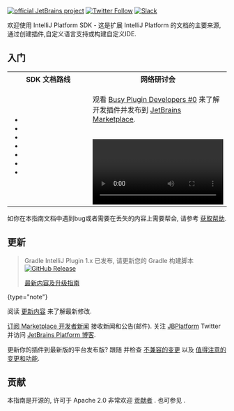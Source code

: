 [//]: # (title: IntelliJ Platform SDK)

<!-- Copyright 2000-2022 JetBrains s.r.o. and other contributors. Use of this source code is governed by the Apache 2.0 license that can be found in the LICENSE file. -->

[![official JetBrains project](https://jb.gg/badges/official-flat-square.svg)](https://confluence.jetbrains.com/display/ALL/JetBrains+on+GitHub) [![Twitter Follow](https://img.shields.io/twitter/follow/JBPlatform?style=flat-square&logo=twitter)](https://twitter.com/JBPlatform/) [![Slack](https://img.shields.io/badge/Slack-%23intellij--platform-blue?style=flat-square&logo=slack)](https://plugins.jetbrains.com/slack)

欢迎使用 IntelliJ Platform SDK -
这是扩展 IntelliJ Platform 的文档的主要来源,通过创建插件,自定义语言支持或构建自定义IDE.

## 入门

<table>
<tr>
<th>
SDK 文档路线
</th>
<th>
网络研讨会
</th>
</tr>
<tr>
<td>

* [](intellij_platform.md)
* [](about.md)
* [](plugin_alternatives.md)
* [](getting_started.md)
* [](explore_api.md)
* [](useful_links.md)
* [](learning_resources.md)

</td>

<td width="50%">

观看 [Busy Plugin Developers #0](https://www.youtube.com/watch?v=-6D5-xEaYig) 来了解开发插件并发布到 [JetBrains Marketplace](https://plugins.jetbrains.com).
<br/>
<br/>

<video href="-6D5-xEaYig" title="Busy Plugin Developers #0" width="300"/>

</td>
</tr>
</table>

如你在本指南文档中遇到bug或者需要在丢失的内容上需要帮会, 请参考 [获取帮助](getting_help.md).

## 更新

> Gradle IntelliJ Plugin 1.x 已发布, 请更新您的 Gradle 构建脚本 [![GitHub Release](https://img.shields.io/github/release/jetbrains/gradle-intellij-plugin.svg?style=flat-square)](https://github.com/jetbrains/gradle-intellij-plugin/releases)
>
> [最新内容及升级指南](https://lp.jetbrains.com/gradle-intellij-plugin)
>
{type="note"}

阅读 [更新内容](content_updates.md) 来了解最新修改.

[订阅 Marketplace 开发者新闻](https://jb.gg/mp-updates) 接收新闻和公告(邮件).
关注 [JBPlatform](https://twitter.com/JBPlatform/) Twitter 并访问 [JetBrains Platform 博客](https://blog.jetbrains.com/platform/).

更新你的插件到最新版的平台发布版?
跟随 [](verifying_plugin_compatibility.md) 并检查 [不兼容的变更](api_changes_list.md) 以及 [值得注意的变更和功能](api_notable.md).

## 贡献

本指南是开源的, 许可于 Apache 2.0
非常欢迎 [贡献者](intellij-sdk-docs-original_CONTRIBUTING.md) .
也可参见 [](platform_contributions.md).
